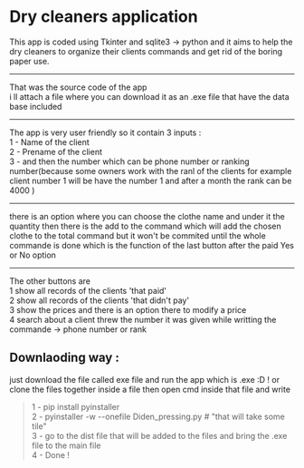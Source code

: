 # Dry cleaners application 
This app is coded using Tkinter and sqlite3 -> python and it aims to help the dry cleaners to organize their clients commands and get rid of the boring paper use.
__________________________________________________________
That was the source code of the app <br />
i ll attach a file where you can download it as an .exe file that have the data base included 
__________________________________________________________
The app is very user friendly so it contain 3 inputs :<br />
1 - Name of the client <br />
2 - Prename of the client <br />
3 - and then the number which can be phone number or ranking number(because some owners work with the ranl of the clients for example client number 1 will be have the number 1 and after a month the rank can be 4000 )
_________________________________________________________
there is an option where you can choose the clothe name and under it the quantity 
then there is the add to the command which will add the chosen clothe to the total command but it won't be commited 
until the whole commande is done which is the function of the last button after the paid Yes or No option       
________________________________________________________
The other buttons are <br />
1 show all records of the clients 'that paid'<br /> 
2 show all records of the clients 'that didn't pay'<br />
3 show the prices and there is an option there to modify a price <br />
4 search about a client threw the number it was given while writting the commande -> phone number or rank<br /> 
## Downlaoding way : 
just download the file called exe file and run the app which is .exe :D ! 
or clone the files together inside a file then open cmd inside that file and write <br />
>1 - pip install pyinstaller  <br />
>2 - pyinstaller -w --onefile Diden_pressing.py # "that will take some tile"  <br />
>3 - go to the dist file that will be added to the files and bring the .exe file to the main file <br />
>4 - Done ! 
